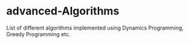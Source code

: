 # advanced-Algorithms
List of different algorithms implemented using Dynamics Programming, Greedy Programming etc.

